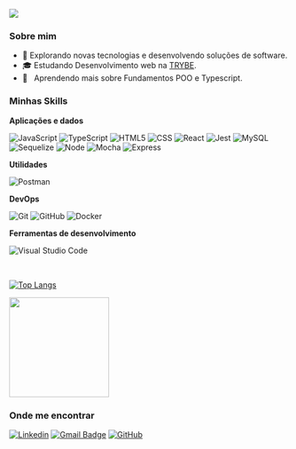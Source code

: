 ![](https://komarev.com/ghpvc/?username=Diego-Cordeiro0406&color=006bed)

<h3>Sobre mim</h3>

- 🤔 Explorando novas tecnologias e desenvolvendo soluções de software.
- 🎓 Estudando Desenvolvimento web na <a href="[link da sua faculdade](https://www.betrybe.com/)">TRYBE</a>.
- 🌱 &nbsp; Aprendendo mais sobre Fundamentos POO e Typescript.

<h3>Minhas Skills</h3>

**Aplicações e dados**

![JavaScript](https://img.shields.io/badge/-JavaScript-333333?style=flat&logo=javascript)
![TypeScript](https://img.shields.io/badge/-TypeScript-333333?style=flat&logo=typeScript)
![HTML5](https://img.shields.io/badge/-HTML5-333333?style=flat&logo=HTML5)
![CSS](https://img.shields.io/badge/-CSS-333333?style=flat&logo=CSS3&logoColor=1572B6)
![React](https://img.shields.io/badge/-React-333333?style=flat&logo=react)
![Jest](https://img.shields.io/badge/-Jest-333333?style=flat&logo=jest)
![MySQL](https://img.shields.io/badge/-MySQL-333333?style=flat&logo=mysql)
![Sequelize](https://img.shields.io/badge/-Sequelize-333333?style=flat&logo=sequelize)
![Node](https://img.shields.io/badge/-Node-333333?style=flat&logo=nodedotjs)
![Mocha](https://img.shields.io/badge/-Mocha-333333?style=flat&logo=mocha)
![Express](https://img.shields.io/badge/-Express-333333?style=flat&logo=express)

**Utilidades**

![Postman](https://img.shields.io/badge/-Postman-333333?style=flat&logo=postman)

**DevOps**

![Git](https://img.shields.io/badge/-Git-333333?style=flat&logo=git)
![GitHub](https://img.shields.io/badge/-GitHub-333333?style=flat&logo=github)
![Docker](https://img.shields.io/badge/-Docker-333333?style=flat&logo=docker)

**Ferramentas de desenvolvimento**

![Visual Studio Code](https://img.shields.io/badge/-Visual%20Studio%20Code-333333?style=flat&logo=visual-studio-code&logoColor=007ACC)

<br/>

[![Top Langs](https://github-readme-stats.vercel.app/api/top-langs/?username=Diego-Cordeiro0406&layout=compact)](https://github.com/Diego-Cordeiro0406/github-readme-stats)

<a href="https://github.com/Diego-Cordeiro0406">
  <img height="180em" src="https://github-readme-stats.vercel.app/api?username=Diego-Cordeiro0406&theme=dracula&show_icons=true" />
</a>

<h3>Onde me encontrar</h3>

[![Linkedin](https://img.shields.io/badge/-Linkedin-blue?style=flat-square&logo=Linkedin&logoColor=white&link=LINK-DO-SEU-LINKEDIN)](https://www.linkedin.com/in/diego-cordeiro-dev/)
[![Gmail Badge](https://img.shields.io/badge/-diegocordeiro121@gmail.com-006bed?style=flat-square&logo=Gmail&logoColor=white&link=mailto:SEU-EMAIL)](mailto:diegocordeiro121@gmail.com)
[![GitHub](https://img.shields.io/github/followers/Diego-Cordeiro0406?label=follow&style=social)](http://github.com/Diego-Cordeiro0406)

